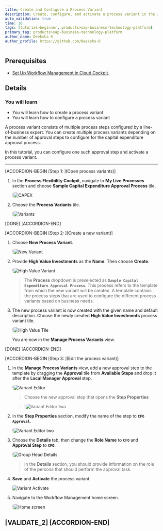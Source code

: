 ```yaml
---
title: Create and Configure a Process Variant
description: Create, configure, and activate a process variant in the imported capital expenditure package using the process flexibility cockpit.
auto_validation: true
time: 10
tags: [tutorial>beginner, products>sap-business-technology-platform]
primary_tag: products>sap-business-technology-platform
author_name: Deeksha R
author_profile: https://github.com/Deeksha-R
---
```


## Prerequisites
- [Set Up Workflow Management in Cloud Cockpit](cp-starter-ibpm-employeeonboarding-1-setup).


## Details
### You will learn
- You will learn how to create a process variant
- You will learn how to configure a process variant

A process variant consists of multiple process steps configured by a line-of-business expert. You can create multiple process variants depending on the number of approval steps to configure for the capital expenditure approval process.

In this tutorial, you can configure one such approval step and activate a process variant.


---

[ACCORDION-BEGIN [Step 1: ](Open process variants)]
1. In the **Process Flexibility Cockpit**, navigate to **My Live Processes** section and choose **Sample Capital Expenditure Approval Process** tile.

    !![CAPEX](cp-cf-wm-discover-importedcapex0.png)

2. Choose the **Process Variants** tile.

    !![Variants](cp-cf-wm-configurepv-variantstile.png)

[DONE]
[ACCORDION-END]

[ACCORDION-BEGIN [Step 2: ](Create a new variant)]
1. Choose **New Process Variant**.

    !![New Variant](cp-cf-wm-configurepv-variantnew.png)

2. Provide **High Value Investments** as the **Name**. Then choose **Create**.

    !![High Value Variant](cp-cf-wm-configurepv-variantname.png)

    > The **Process** dropdown is preselected as **`Sample Capital Expenditure Approval Process`**. This process refers to the template from which the new variant will be created. A template contains the process steps that are used to configure the different process variants based on business needs.

3. The new process variant is now created with the given name and default description. Choose the newly created **High Value Investments** process variant tile.

    !![High Value Tile](cp-cf-wm-configurepv-highval.png)

    You are now in the **Manage Process Variants** view.

[DONE]
[ACCORDION-END]


[ACCORDION-BEGIN [Step 3: ](Edit the process variant)]
1. In the **Manage Process Variants** view, add a new approval step to the template by dragging the **Approval** tile from **Available Steps** and drop it after the **Local Manager Approval** step.

    !![Variant Editor](cp-cf-wm-configurepv-approvaldrag.png)

    >Choose the new approval step that opens the **Step Properties**

    >!![Variant Editor two](cp-cf-wm-configurepv-newapprovalpng.png)

2. In the **Step Properties** section, modify the name of the step to **`CFO Approval`**.

    !![Variant Editor two](cp-cf-wm-configurepv-properties1.png)

3. Choose the **Details** tab, then change the **Role Name** to **`CFO`** and **Approval Step** to **`CFO`**.

    !![Group Head Details](cp-cf-wm-configurepv-details.png)

    >In the **Details** section, you should provide information on the role of the persona that should perform the approval task.

4. **Save** and **Activate** the process variant.

    ![Variant Activate](cp-cf-wm-configurepv-activate.png)

5. Navigate to the Workflow Management home screen.

    !![Home screen](cp-cf-wm-configuredecision-home.png)

[VALIDATE_2]
[ACCORDION-END]
---
